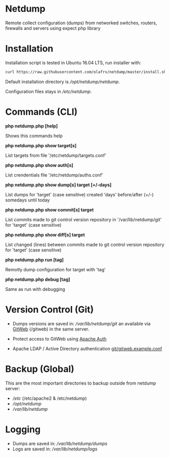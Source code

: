 # Netdump

Remote collect configuration (dumps) from networked switches, routers, firewalls and servers using expect php library

# Installation

Installation script is tested in Ubuntu 16.04 LTS, run installer with:

```bash
curl https://raw.githubusercontent.com/olafrv/netdump/master/install.sh | bash -
```

Default installation directory is */opt/netdump/netdump*.

Configuration files stays in */etc/netdump*.


# Commands (CLI)

**php netdump.php [help]**

Shows this commands help

**php netdump.php show target[s]**

List targets from file '/etc/netdump/targets.conf'

**php netdump.php show auth[s]**

List crendentials file '/etc/netdump/auths.conf'

**php netdump.php show dump[s] target [+/-days]**

List dumps for 'target' (case sensitive) created 'days' 
before/after (+/-) somedays until today

**php netdump.php show commit[s] target**

List commits made to git control version repository
in '/var/lib/netdump/git' for 'target' (case sensitive)

**php netdump.php show diff[s] target**

List changed (lines) between commits made to git control
version repository for 'target' (case sensitive)

**php netdump.php run [tag]**

Remotly dump configuration for target with 'tag'

**php netdump.php debug [tag]**

Same as run with debugging

# Version Control (Git)

* Dumps versions are saved in: */var/lib/netdump/git* an available via [GitWeb](https://git-scm.com/docs/gitweb) (/gitweb) in the same server.

* Protect access to GitWeb using [Apache Auth](http://httpd.apache.org/docs/2.0/mod/mod_auth.html)

* Apache LDAP / Active Directory authentication [git/gitweb.example.conf](https://github.com/olafrv/netdump/tree/master/git)

# Backup (Global)

This are the most important directories to backup outside from netdump server:

* */etc* (/etc/apache2 & /etc/netdump)
* */opt/netdump*
* */var/lib/netdump*

# Logging

* Dumps are saved in: */var/lib/netdump/dumps*
* Logs are saved in: */var/lib/netdump/logs*


